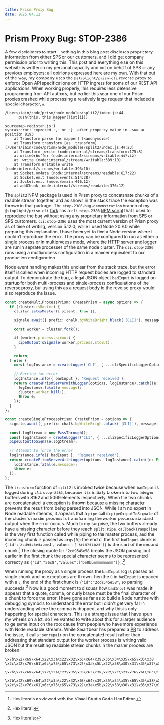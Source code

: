 ```yaml
---
title: Prism Proxy Bug
date: 2025.04.12
---
```

# Prism Proxy Bug: STOP-2386
A few disclaimers to start - nothing in this blog post discloses proprietary information from either SPS or our customers, and I did get company permission prior to writing this. This post and everything else on this website is written in my personal capacity and not on behalf of SPS or any previous employers; all opinions expressed here are my own. With that out of the way, my company uses the `@stoplight/prism-cli` reverse proxy to enforce Open API specifications on HTTP ingress for some of our REST API applications. When working properly, this requires less defensive programming from API authors, but earlier this year one of our Prism proxies crashed while processing a relatively large request that included a special character, `ü`.

```text
/Users/iain/code/prism/node_modules/split2/index.js:44
      push(this, this.mapper(list[i]))
                      ^
sourcemap-register.js:1
SyntaxError: Expected ',' or '}' after property value in JSON at position 8193
    at Transform.parse [as mapper] (<anonymous>)
    at Transform.transform [as _transform] (/Users/iain/code/prism/node_modules/split2/index.js:44:23)
    at Transform._write (node:internal/streams/transform:175:8)
    at writeOrBuffer (node:internal/streams/writable:447:12)
    at _write (node:internal/streams/writable:389:10)
    at Transform.Writable.write (node:internal/streams/writable:393:10)
    at Socket.ondata (node:internal/streams/readable:817:22)
    at Socket.emit (node:events:514:28)
    at Socket.emit (node:domain:488:12)
    at addChunk (node:internal/streams/readable:376:12)
```

The `split2` NPM package is used in Prism proxy to concatenate chunks of a readble stream together, and as shown in the stack trace the exception was thrown in that package. The `stop-2386-bug-demonstration` branch of my `@stoplight/prism-cli` [fork](https://github.com/eoncarlyle/prism) has a `cli:stop-2386` [NPM script](https://github.com/eoncarlyle/prism/blob/stop-2386-bug-demonstration/packages/cli/package.json#L48) that I used to reproduce the bug without using any proprietary information from SPS or SPS customers. `cli:stop-2386` uses the most current version of Prism proxy as of time of writing, version 5.12.0; while I used Node 20.9.0 while preparing this explanation, I have been yet to find a Node version where I couldn't reproduce the error. The proxy can be configured to run as either a single process or in multiprocess mode, where the HTTP server and logger are run in seprate processes of the same node cluster. The `cli:stop-2386` runs using a multiprocess configuration in a manner equivalent to our production configuration.

Node event handling makes this unclear from the stack trace, but the error itself is called when incoming HTTP request bodies are logged to standard output. To demonstrate the bug, a legal JSON object `badInput` is logged on startup for both multi-process and single-process configurations of the reverse proxy, but using this as a request body to the reverse proxy would also reproduce the issue.

```typescript
const createMultiProcessPrism: CreatePrism = async options => {
  if (cluster.isMaster) {
    cluster.setupMaster({ silent: true });

    signale.await({ prefix: chalk.bgWhiteBright.black('[CLI]'), message: 'Starting Prism…' });

    const worker = cluster.fork();

    if (worker.process.stdout) {
      pipeOutputToSignale(worker.process.stdout);
    }

    return;
  } else {
    const logInstance = createLogger('CLI', { ...cliSpecificLoggerOptions, level: options.verboseLevel });

    // Forcing the error
    logInstance.info({ badInput }, 'Request received');
    return createPrismServerWithLogger(options, logInstance).catch((e: Error) => {
      logInstance.fatal(e.message);
      cluster.worker.kill();
      throw e;
    });
  }
};

const createSingleProcessPrism: CreatePrism = options => {
  signale.await({ prefix: chalk.bgWhiteBright.black('[CLI]'), message: 'Starting Prism…' });

  const logStream = new PassThrough();
  const logInstance = createLogger('CLI', { ...cliSpecificLoggerOptions, level: options.verboseLevel }, logStream);
  pipeOutputToSignale(logStream);

  // Attempt to force the error
  logInstance.info({ badInput }, 'Request received');
  return createPrismServerWithLogger(options, logInstance).catch((e: Error) => {
    logInstance.fatal(e.message);
    throw e;
  });
};
```

The `transform` function of `split2` is invoked twice because when `badInput` is logged during `cli:stop-2386`, because it is initially broken into two integer buffers with 8162 and 5069 elements respectively. When the two chunks are concatenated, a exception is thrown because a missing character prevents the result from being parsed into JSON. While I am no expert in Node readable streams, it appears that a `pipe` call in `pipeOutputToSignale` of the cluster's master process is transforming the worker process standard output when the error occurs. Much to my surprise, the two buffers already have a missing character before they reach `split`: `Pipe.callbackTrampoline` is the very first function called while piping to the master process, and the incoming chunk is passed as `args[0]`: the end of the first `badInput` chunk is `{"id":"2cd9545e58` and `,"values":["8015751025"]}` is the start of the second chunk.[^hex-literals-0] The closing quote for `"2cd9545e58` breaks the JSON parsing, but earlier in the first chunk the special character seems to be represented correctly as `{"id":"56c8","values":["be0bümmmmmmmmm"]},`.[^hex-literals-1]

When running the proxy as a single process the `badInput` log is passed as single chunk and no exceptions are thrown. hen the `ü` in `badInput` is repaced with a `u`, the end of the first chunk is `{"id":"2cd9545e58"`, so parsing succeeds.[^hex-literals-2] Now is a good moment to discuss how `badInput` was made: it appears that a quote, comma, or curly brace must be the final character of a chunk to force the error. I have gone as far as to build a Node runtime with debugging symbols to understand the error but I didn't get very far in understanding where the comma is dropped, and why this is only happening for special characters. This is a strange issue that I have spun my wheels on a lot, so I've wanted to write about this for a larger audience to ge some input on the root cause from people who have more experience with Node readable streams. While Smartbear has prepared a [PR](https://github.com/stoplightio/prism/pulls) to address the issue, it calls `jsonrepair` on the concatenated result rather than addressing that standard output for the worker process is writing valid JSON but the resulting readable stream chunks in the master process are broken.


[^hex-literals-0]: Hex literals as viewed with the Visual Studio Code Hex Editor.
```text
\x7b\x22\x69\x64\x22\x3a\x22\x32\x63\x64\x39\x35\x34\x35\x65\x35\x38
\x2c\x22\x76\x61\x6c\x75\x65\x73\x22\x3a\x5b\x22\x38\x30\x31\x35\x37\x35\x31\x30\x32\x35\x22\x5d\x7d
```

[^hex-literals-1]: Hex literal:
```text
\x7b\x22\x69\x64\x22\x3a\x22\x35\x36\x63\x38\x22\x2c\x22\x76\x61\x6c\x75\x65\x73\x22\x3a\x5b\x22\x62\x65\x30\x62\xc3\xbc\x6d\x6d\x6d\x6d\x6d\x6d\x6d\x6d\x6d\x22\x5d\x7d
```

[^hex-literals-2]: Hex literals:
```text
\x7b\x22\x69\x64\x22\x3a\x22\x32\x63\x64\x39\x35\x34\x35\x65\x35\x38\x22
\x2c\x22\x76\x61\x6c\x75\x65\x73\x22\x3a\x5b\x22\x38\x30\x31\x35\x37\x35\x31\x30\x32\x35\x22\x5d\x7d
```
